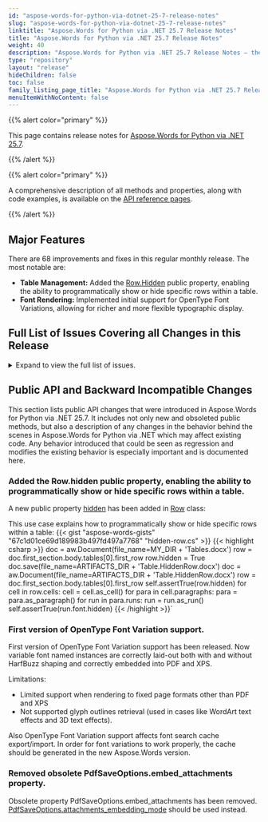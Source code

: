 ```yaml
---
id: "aspose-words-for-python-via-dotnet-25-7-release-notes"
slug: "aspose-words-for-python-via-dotnet-25-7-release-notes"
linktitle: "Aspose.Words for Python via .NET 25.7 Release Notes"
title: "Aspose.Words for Python via .NET 25.7 Release Notes"
weight: 40
description: "Aspose.Words for Python via .NET 25.7 Release Notes – the latest updates and fixes."
type: "repository"
layout: "release"
hideChildren: false
toc: false
family_listing_page_title: "Aspose.Words for Python via .NET 25.7 Release Notes"
menuItemWithNoContent: false
---
```


{{% alert color="primary" %}}

This page contains release notes for [Aspose.Words for Python via .NET 25.7](https://pypi.org/project/aspose-words/24.7.0/).

{{% /alert %}}


{{% alert color="primary" %}}

A comprehensive description of all methods and properties, along with code examples, is available on the [API reference pages](https://reference.aspose.com/words/python-net/).

{{% /alert %}}

## Major Features

There are 68 improvements and fixes in this regular monthly release. The most notable are:

- **Table Management:** Added the [Row.Hidden](https://reference.aspose.com/words/python-net/aspose.words.tables/row/hidden/) public property, enabling the ability to programmatically show or hide specific rows within a table.
- **Font Rendering:** Implemented initial support for OpenType Font Variations, allowing for richer and more flexible typographic display.
 
## Full List of Issues Covering all Changes in this Release

<details>
<summary>Expand to view the full list of issues.</summary>

1. Add public API to mark row as hidden
2. Support XLSX header/footers in XLSX export
3. Content are rendered outside the page at right side in PDF
4. Table left indent is incorrect after rendering
5. Consider Dropping Client Profile Support for Aspose.Words .NET 3.5 and 4.0
6. MS Word doesn't write 'w:space' attribute for last 'w:col' element
7. System.NullReferenceException when comparing documents
8. StackOverflowException during DOCX to PDF conversion when PreserveFormFields is enabled
9. StackOverflowException is thrown upon rendering document to PDF with PdfSaveOptions.PreserveFormFields enabled
10. Stack overflow when converting DOCX to PDF
11. List item formatting is changed after open/save ODT
12. Setting TableStyle.Bidi makes the table LTR
13. Unexpected Bookmark Creation When Mapping Identical Content Controls to the Same Custom XML Part
14. Fix warnings during conversion
15. Aspose.Words hangs during rendering to PDF
16. Infinite loop upon conversion to PDF
17. Rendering process hangs upon converting document
18. Aspose.Words hangs upon rendering document with hyphenation
19. Aspose.Words hangs upon rendering document when hyphenation dictionary is specified
20. UpdatePageLayout hangs upon conversion
21. Hangs upon rendering document
22. Aspose.Words hangs upon rendering document
23. Rendering hangs upon conversion
24. Analyze the System.IO.Compression version inside Pdf2Word
25. EmbeddedFontCache throws ArgumentNullException in AOT config
26. Changing the "SelectedValue" on ListItems collection does not create a revision
27. Incorrect date header rendering in PDF output
28. Chart is rendered as not filled with data
29. Text wrapped incorrectly due to inaccurate shrinking of Courier New spaces
30. "Asian typography/Allow Latin text to wrap in the middle of a word" option is ignored upon rendering
31. MS Excel raises an error when opening output XLSX
32. Incorrect content area width for non-rectangular DML shapes
33. Text misalignment upon SVG rendering
34. Investigation: InsertHtml to SDT: Content not inserted
35. Aspose.Words.LowCode.Merger throws an XmlException
36. Track changes are lost in dropdown content controls mapped to Custom XML when saving DOCX
37. Building document layout of document with batch of inline images is slow
38. List levels formatting in the document produced by MS Word differs from what AW generates
39. Formatting of list levels in the document produced by MS Word differs
40. Import of MsoHtml columns differs from MS Word's result
41. Mismatch in Column Import from MsoHtml vs. MS Word
42. Inconsistent Column Rendering: MsoHtml Import vs. Word
43. MsoHtml Column Import Produces Different Results than Word
44. Discrepancy in Column Layout Between MsoHtml and MS Word Import
45. Line break between text and shape is lost after extracting page
46. DOCX to EPUB: Image not rendered correctly
47. DOCX to MD: Links not working in output
48. Code example for WarningInfoCollection is incorrect
49. Import of MsoHtml lists differs from MS Word's result
50. Discrepancy in Column Layout Between MsoHtml and MS Word Import
51. MsoHtml Column Import Produces Different Results than Word
52. Inconsistent Column Rendering: MsoHtml Import vs. Word
53. Mismatch in Column Import from MsoHtml vs. MS Word
54. Add support for loading of lists from headers/footers
55. Shaped text isn't rendered correctly if text has borders 
56. Table row on a different page on conversion to PDF
57. Part of content is moved to next page
58. Size of single line legend
59. Exception when saving a document in another thread after ExtractPages
60. Layout of legend entries
61. Y-axis labels are shifter and partially cut off
62. Table layout is broken after removing SDTs
63. Aspose.Words converting vs and MS Word converting
64. Image is inserted upside-down when setting fill image
65. Duplicated table content upon DOCX to PDF conversion
66. Paragraph alignment is changed after appending document
67. LST to DOC: Incorrect indentation and Blank pages added
68. Words count in the document with custom list labels is incorrect
</details>

## Public API and Backward Incompatible Changes

This section lists public API changes that were introduced in Aspose.Words for Python via .NET 25.7. It includes not only new and obsoleted public methods, but also a description of any changes in the behavior behind the scenes in Aspose.Words for Python via .NET which may affect existing code. Any behavior introduced that could be seen as regression and modifies the existing behavior is especially important and is documented here.

### Added the Row.hidden public property, enabling the ability to programmatically show or hide specific rows within a table.

A new public property [hidden](https://reference.aspose.com/words/python-net/aspose.words.tables/row/hidden/) has been added in [Row](https://reference.aspose.com/words/python-net/aspose.words.tables/row/) class:

This use case explains how to programmatically show or hide specific rows within a table:
{{< gist "aspose-words-gists" "67c1d01ce69d189983b497fd497a7768" "hidden-row.cs" >}}
{{< highlight csharp >}}
doc = aw.Document(file_name=MY_DIR + 'Tables.docx')
row = doc.first_section.body.tables[0].first_row
row.hidden = True
doc.save(file_name=ARTIFACTS_DIR + 'Table.HiddenRow.docx')
doc = aw.Document(file_name=ARTIFACTS_DIR + 'Table.HiddenRow.docx')
row = doc.first_section.body.tables[0].first_row
self.assertTrue(row.hidden)
for cell in row.cells:
    cell = cell.as_cell()
    for para in cell.paragraphs:
        para = para.as_paragraph()
        for run in para.runs:
            run = run.as_run()
            self.assertTrue(run.font.hidden)
{{< /highlight >}}`
### First version of OpenType Font Variation support.

First version of OpenType Font Variation support has been released. Now variable font named instances are correctly laid-out both with and without HarfBuzz shaping and correctly embedded into PDF and XPS.

Limitations:
- Limited support when rendering to fixed page formats other than PDF and XPS
- Not supported glyph outlines retrieval (used in cases like WordArt text effects and 3D text effects).

Also OpenType Font Variation support affects font search cache export/import. In order for font variations to work properly, the cache should be generated in the new Aspose.Words version.

### Removed obsolete PdfSaveOptions.embed_attachments property.

Obsolete property PdfSaveOptions.embed_attachments has been removed. 
[PdfSaveOptions.attachments_embedding_mode](https://reference.aspose.com/words/python-net/aspose.words.saving/pdfsaveoptions/attachmentsembeddingmode/) should be used instead.